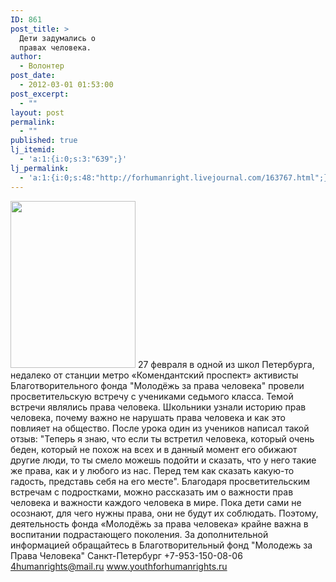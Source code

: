 ```yaml
---
ID: 861
post_title: >
  Дети задумались о
  правах человека.
author:
  - Волонтер
post_date:
  - 2012-03-01 01:53:00
post_excerpt:
  - ""
layout: post
permalink:
  - ""
published: true
lj_itemid:
  - 'a:1:{i:0;s:3:"639";}'
lj_permalink:
  - 'a:1:{i:0;s:48:"http://forhumanright.livejournal.com/163767.html";}'
---
```


<a href="http://pics.livejournal.com/forhumanright/pic/0000sd2h/"><img src="http://pics.livejournal.com/forhumanright/pic/0000sd2h" width="200" height="267" border='0' /></a> 27 февраля в одной из школ Петербурга, недалеко от станции метро «Комендантский проспект» активисты Благотворительного фонда "Молодёжь за права человека" провели просветительскую встречу с учениками седьмого класса.
Темой встречи являлись права человека. Школьники узнали историю прав человека, почему важно не нарушать права человека и как это повлияет на общество. После урока один из учеников написал такой отзыв: 
"Теперь я знаю, что если ты встретил человека, который очень беден, который не похож на всех и в данный момент его обижают другие люди, то ты смело можешь подойти и сказать, что у него такие же права, как и у любого из нас. Перед тем как сказать какую-то гадость, представь себя на его месте".
Благодаря просветительским встречам с подростками, можно рассказать им о важности прав человека и важности каждого человека в мире. Пока дети сами не осознают, для чего нужны права, они не будут их соблюдать. Поэтому, деятельность фонда «Молодёжь за права человека» крайне важна в воспитании подрастающего поколения.
За дополнительной информацией обращайтесь в
Благотворительный фонд
"Молодежь за Права Человека" Санкт-Петербург 
+7-953-150-08-06 
4humanrights@mail.ru
www.youthforhumanrights.ru